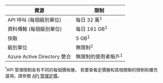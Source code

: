 | 資源| 限制|
|-----------------------------------|------------------------------------------|
| API 呼叫 (每個級別單位)| 每日 32 萬<sup>1</sup>|
| 資料傳輸 (每個級別單位)| 每日 161 GB<sup>1</sup>|
| 快取| 5 GB<sup>1</sup>|
| 級別單位| 無限制<sup>1</sup>|
| Azure Active Directory 整合| 無限制的使用者帳戶<sup>1</sup>|

<sup>1</sup>API 管理限制各有不同的每個價格層。 若要查看定價層和其相關聯的限制和擴充選項，請參閱 [API 管理定價](http://azure.microsoft.com/pricing/details/api-management/)。




